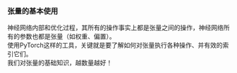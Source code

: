 ### 张量的基本使用

神经网络内部和优化过程，其所有的操作事实上都是张量之间的操作，神经网络所有的参数也都是张量（如权重、偏置）。   
使用PyTorch这样的工具，关键就是要了解如何对张量执行各种操作、并有效的索引它们。    
我们对张量的基础知识，越数量越好！